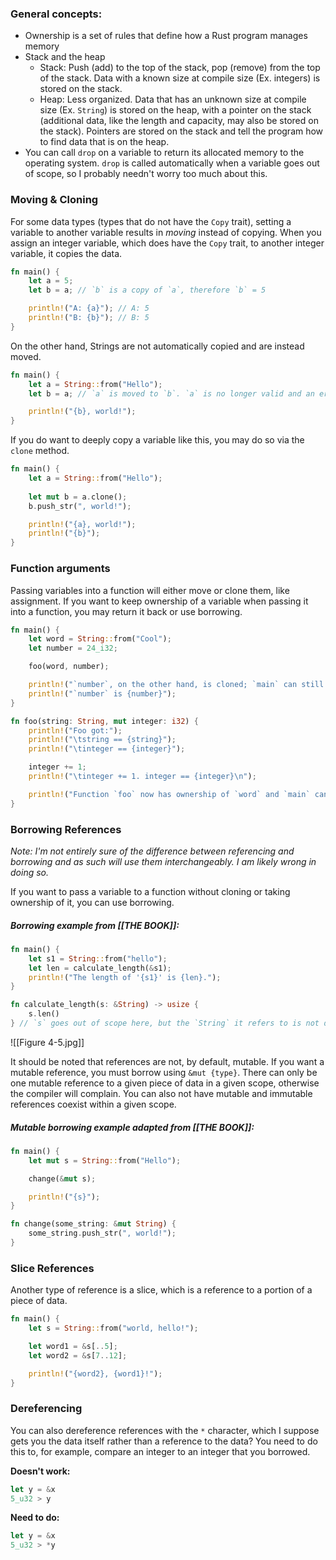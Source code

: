 ### General concepts:
* Ownership is a set of rules that define how a Rust program manages memory
* Stack and the heap
	* Stack: Push (add) to the top of the stack, pop (remove) from the top of the stack. Data with a known size at compile size (Ex. integers) is stored on the stack.
	* Heap: Less organized. Data that has an unknown size at compile size (Ex. `String`) is stored on the heap, with a pointer on the stack (additional data, like the length and capacity, may also be stored on the stack). Pointers are stored on the stack and tell the program how to find data that is on the heap.
* You can call `drop` on a variable to return its allocated memory to the operating system. `drop` is called automatically when a variable goes out of scope, so I probably needn't worry too much about this.

### Moving & Cloning
For some data types (types that do not have the `Copy` trait), setting a variable to another variable results in *moving* instead of copying. When you assign an integer variable, which does have the `Copy` trait, to another integer variable, it copies the data.
```rust
fn main() {
	let a = 5;
	let b = a; // `b` is a copy of `a`, therefore `b` = 5

	println!("A: {a}"); // A: 5
	println!("B: {b}"); // B: 5
}
```
On the other hand, Strings are not automatically copied and are instead moved.
```rust
fn main() {
	let a = String::from("Hello");
	let b = a; // `a` is moved to `b`. `a` is no longer valid and an error will be thrown if I try to use it.

	println!("{b}, world!");
}
```
If you do want to deeply copy a variable like this, you may do so via the `clone` method.
```rust
fn main() {
	let a = String::from("Hello");
	
	let mut b = a.clone();
	b.push_str(", world!");

	println!("{a}, world!");
	println!("{b}");
}
```

### Function arguments
Passing variables into a function will either move or clone them, like assignment. If you want to keep ownership of a variable when passing it into a function, you may return it back or use borrowing.
```rust
fn main() {
	let word = String::from("Cool");
	let number = 24_i32;

	foo(word, number);

	println!("`number`, on the other hand, is cloned; `main` can still use it.");
	println!("`number` is {number}");
}

fn foo(string: String, mut integer: i32) {
	println!("Foo got:");
	println!("\tstring == {string}");
	println!("\tinteger == {integer}");

	integer += 1;
	println!("\tinteger += 1. integer == {integer}\n");

	println!("Function `foo` now has ownership of `word` and `main` cannot use it.");
}
```

### Borrowing References
_Note: I'm not entirely sure of the difference between referencing and borrowing and as such will use them interchangeably. I am likely wrong in doing so._

If you want to pass a variable to a function without cloning or taking ownership of it, you can use borrowing.

##### Borrowing example from [[THE BOOK]]:
```rust
fn main() {
	let s1 = String::from("hello");
	let len = calculate_length(&s1);
	println!("The length of '{s1}' is {len}.");
}

fn calculate_length(s: &String) -> usize {
	s.len()
} // `s` goes out of scope here, but the `String` it refers to is not dropped because the function does not have ownership of it.
```

![[Figure 4-5.jpg]]

It should be noted that references are not, by default, mutable. If you want a mutable reference, you must borrow using `&mut {type}`. There can only be one mutable reference to a given piece of data in a given scope, otherwise the compiler will complain. You can also not have mutable and immutable references coexist within a given scope.
##### Mutable borrowing example adapted from [[THE BOOK]]:
```rust
fn main() {
	let mut s = String::from("Hello");

	change(&mut s);

	println!("{s}");
}

fn change(some_string: &mut String) {
	some_string.push_str(", world!");
}
```

### Slice References
Another type of reference is a slice, which is a reference to a portion of a piece of data.
```rust
fn main() {
	let s = String::from("world, hello!");

	let word1 = &s[..5];
	let word2 = &s[7..12];

	println!("{word2}, {word1}!");
}
```

### Dereferencing
You can also dereference references with the `*` character, which I suppose gets you the data itself rather than a reference to the data? You need to do this to, for example, compare an integer to an integer that you borrowed.

**Doesn't work:**
```rust
let y = &x
5_u32 > y
```
**Need to do:**
```rust
let y = &x
5_u32 > *y
```
